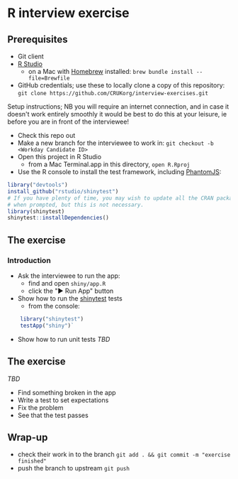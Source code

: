 # R interview exercise

## Prerequisites

* Git client
* [R Studio](https://www.rstudio.com/products/rstudio/download/#download)
  * on a Mac with [Homebrew](https://brew.sh) installed: `brew bundle install --file=Brewfile`
* GitHub credentials; use these to locally clone a copy of this repository: `git clone https://github.com/CRUKorg/interview-exercises.git`

Setup instructions; NB you will require an internet connection, and in case it doesn't work entirely smoothly it would be best to do this at your leisure, ie before you are in front of the interviewee!

* Check this repo out
* Make a new branch for the interviewee to work in: `git checkout -b <Workday Candidate ID>`
* Open this project in R Studio
  * from a Mac Terminal.app in this directory, `open R.Rproj`
* Use the R console to install the test framework, including [PhantomJS](http://phantomjs.org/):

``` R
library("devtools")
install_github("rstudio/shinytest")
# If you have plenty of time, you may wish to update all the CRAN packages
# when prompted, but this is not necessary.
library(shinytest)
shinytest::installDependencies()
```

## The exercise

### Introduction

* Ask the interviewee to run the app:
  * find and open `shiny/app.R`
  * click the "▶ Run App" button
* Show how to run the [shinytest](https://rstudio.github.io/shinytest/articles/shinytest.html) tests
  * from the console:

``` R
    library("shinytest")
    testApp("shiny")`
```

* Show how to run unit tests _TBD_

## The exercise

_TBD_

* Find something broken in the app
* Write a test to set expectations
* Fix the problem
* See that the test passes

## Wrap-up

* check their work in to the branch `git add . && git commit -m "exercise finished"`
* push the branch to upstream `git push`

